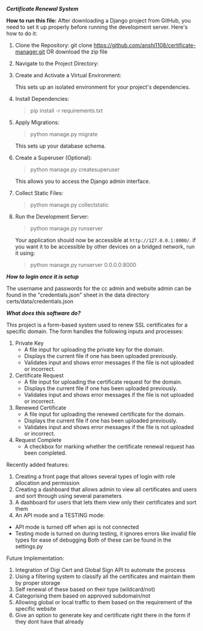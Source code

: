 ***Certificate Renewal System***

**How to run this file:**
After downloading a Django project from GitHub, you need to set it up properly before running the development server. Here's how to do it:

1. Clone the Repository:
   git clone https://github.com/anshi1108/certificate-manager.git
   OR download the zip file

2. Navigate to the Project Directory:

3. Create and Activate a Virtual Environment:

   This sets up an isolated environment for your project's dependencies.

4. Install Dependencies:

   >pip install -r requirements.txt

5. Apply Migrations:

   >python manage.py migrate

   This sets up your database schema.

6. Create a Superuser (Optional):
   
   >python manage.py createsuperuser
   
   This allows you to access the Django admin interface.

7. Collect Static Files:
   >python manage.py collectstatic

8. Run the Development Server:

   >python manage.py runserver

   Your application should now be accessible at `http://127.0.0.1:8000/`.
   if you want it to be accessible by other devices on a bridged network, run it using:
    >python manage.py runserver 0.0.0.0:8000


***How to login once it is setup***

The username and passwords for the cc admin and website admin can be found in the "credentials.json" sheet in the data directory
certs/data/credentials.json


***What does this software do?***

This project is a form-based system used to renew SSL certificates for a specific domain. The form handles the following inputs and processes:
1. Private Key
   - A file input for uploading the private key for the domain. 
   - Displays the current file if one has been uploaded previously.
   - Validates input and shows error messages if the file is not uploaded or incorrect.
2. Certificate Request
   - A file input for uploading the certificate request for the domain.
   - Displays the current file if one has been uploaded previously.
   - Validates input and shows error messages if the file is not uploaded or incorrect.
3. Renewed Certificate
   - A file input for uploading the renewed certificate for the domain.
   - Displays the current file if one has been uploaded previously.
   - Validates input and shows error messages if the file is not uploaded or incorrect.
4. Request Complete
   - A checkbox for marking whether the certificate renewal request has been completed.


Recently added features:

1. Creating a front page that allows several types of login with role allocation and permission
2. Creating a dashboard that allows admin to view all certificates and users and sort through using several parameters
3. A dashboard for users that lets them view only their certificates and sort them
4. An API mode and a TESTING mode:
- API mode is turned off when api is not connected 
- Testing mode is turned on during testing, it ignores errors like invalid file types for ease of debugging
Both of these can be found in the settings.py 


Future Implementation:

1. Integration of Digi Cert and Global Sign API to automate the process
2. Using a filtering system to classify all the certificates and maintain them by proper storage
3. Self renewal of these based on their type (wildcard/not)
4. Categorising them based on approved subdomain/not
5. Allowing global or local traffic to them based on the requirement of the specific website
6. Give an option to generate key and certificate right there in the form if they dont have that already
